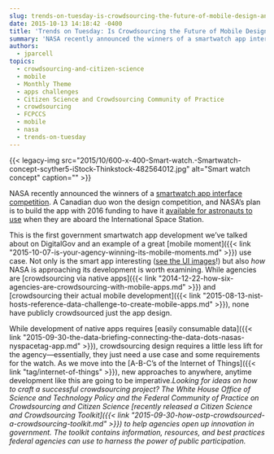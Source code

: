 ```yaml
---
slug: trends-on-tuesday-is-crowdsourcing-the-future-of-mobile-design-and-development-2
date: 2015-10-13 14:18:42 -0400
title: 'Trends on Tuesday: Is Crowdsourcing the Future of Mobile Design and Development?'
summary: 'NASA recently announced the winners of a smartwatch app interface competition. A Canadian duo won the design competition, and NASA’s plan is to build the app with 2016 funding to have it available for astronauts to use when they are aboard the International Space Station. This is the first government smartwatch app development we’ve talked about'
authors:
  - jparcell
topics:
  - crowdsourcing-and-citizen-science
  - mobile
  - Monthly Theme
  - apps challenges
  - Citizen Science and Crowdsourcing Community of Practice
  - crowdsourcing
  - FCPCCS
  - mobile
  - nasa
  - trends-on-tuesday
---
```


{{< legacy-img src="2015/10/600-x-400-Smart-watch.-Smartwatch-concept-scyther5-iStock-Thinkstock-482564012.jpg" alt="Smart watch concept" caption="" >}} 

NASA recently announced the winners of a [smartwatch app interface competition](http://fedscoop.com/nasa-names-winner-in-smartwatch-app-design-contest). A Canadian duo won the design competition, and NASA’s plan is to build the app with 2016 funding to have it [available for astronauts to use](https://www.freelancer.com/contest/NASA-Challenge-Astronaut-Smartwatch-App-Interface-Design-261634.html) when they are aboard the International Space Station.

This is the first government smartwatch app development we’ve talked about on DigitalGov and an example of a great [mobile moment]({{< link "2015-10-07-is-your-agency-winning-its-mobile-moments.md" >}}) use case. Not only is the smart app interesting ([see the UI images](https://www.freelancer.com/contest/NASA-Challenge-Astronaut-Smartwatch-App-Interface-Design-261634-byentry-6597765.html)!) but also _how_ NASA is approaching its development is worth examining. While agencies are [crowdsourcing via native apps]({{< link "2014-12-22-how-six-agencies-are-crowdsourcing-with-mobile-apps.md" >}}) and [crowdsourcing their actual mobile development]({{< link "2015-08-13-nist-hosts-reference-data-challenge-to-create-mobile-apps.md" >}}), none have publicly crowdsourced just the app design.

While development of native apps requires [easily consumable data]({{< link "2015-09-30-the-data-briefing-connecting-the-data-dots-nasas-nyspacetag-app.md" >}}), crowdsourcing design requires a little less lift for the agency—essentially, they just need a use case and some requirements for the watch. As we move into the [A-B-C’s of the Internet of Things]({{< link "tag/internet-of-things" >}}), new approaches to anywhere, anytime development like this are going to be imperative._Looking for ideas on how to craft a successful crowdsourcing project? The White House Office of Science and Technology Policy and the Federal Community of Practice on Crowdsourcing and Citizen Science [recently released a Citizen Science and Crowdsourcing Toolkit]({{< link "2015-09-30-how-ostp-crowdsourced-a-crowdsourcing-toolkit.md" >}}) to help agencies open up innovation in government. The toolkit contains information, resources, and best practices federal agencies can use to harness the power of public participation._